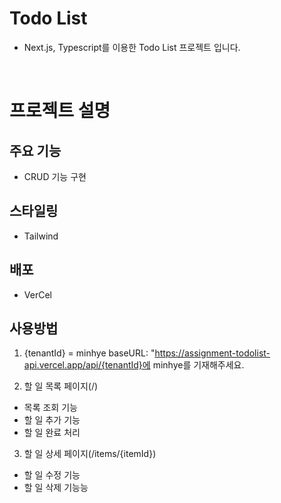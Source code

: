 # Todo List

- Next.js, Typescript를 이용한 Todo List 프로젝트 입니다.

<br />

# 프로젝트 설명

## 주요 기능

- CRUD 기능 구현

## 스타일링

- Tailwind

## 배포

- VerCel

## 사용방법

1.  {tenantId} = minhye
baseURL: "https://assignment-todolist-api.vercel.app/api/{tenantId}에 minhye를 기재해주세요.

2. 할 일 목록 페이지(/)
- 목록 조회 기능
- 할 일 추가 기능
- 할 일 완료 처리

3. 할 일 상세 페이지(/items/{itemId})
- 할 일 수정 기능
- 할 일 삭제 기능능

<br />
